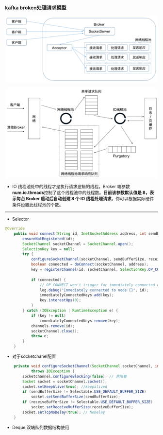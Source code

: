 ### kafka broken处理请求模型

![image-20201027223259806](assets/image-20201027223259806.png)

![image-20201027223326700](assets/image-20201027223326700.png)

- IO 线程池处中的线程才是执行请求逻辑的线程。Broker 端参数**num.io.threads**控制了这个线程池中的线程数。**目前该参数默认值是 8，表示每台 Broker 启动后自动创建 8 个 IO 线程处理请求**。你可以根据实际硬件条件设置此线程池的个数。

---



- Selector
```java
@Override
    public void connect(String id, InetSocketAddress address, int sendBufferSize, int receiveBufferSize) throws IOException {
        ensureNotRegistered(id);
        SocketChannel socketChannel = SocketChannel.open();
        SelectionKey key = null;
        try {
            configureSocketChannel(socketChannel, sendBufferSize, receiveBufferSize);
            boolean connected = doConnect(socketChannel, address);
            key = registerChannel(id, socketChannel, SelectionKey.OP_CONNECT);

            if (connected) {
                // OP_CONNECT won't trigger for immediately connected channels
                log.debug("Immediately connected to node {}", id);
                immediatelyConnectedKeys.add(key);
                key.interestOps(0);
            }
        } catch (IOException | RuntimeException e) {
            if (key != null)
                immediatelyConnectedKeys.remove(key);
            channels.remove(id);
            socketChannel.close();
            throw e;
        }
    }
```
- 对于socketchanel配置
```java
    private void configureSocketChannel(SocketChannel socketChannel, int sendBufferSize, int receiveBufferSize)
            throws IOException {
        socketChannel.configureBlocking(false); // 非阻塞
        Socket socket = socketChannel.socket();
        socket.setKeepAlive(true); //keepalived
        if (sendBufferSize != Selectable.USE_DEFAULT_BUFFER_SIZE)
            socket.setSendBufferSize(sendBufferSize);
        if (receiveBufferSize != Selectable.USE_DEFAULT_BUFFER_SIZE)
            socket.setReceiveBufferSize(receiveBufferSize);
        socket.setTcpNoDelay(true); // NoDelay
    }
```

- Deque 双端队列数据结构使用